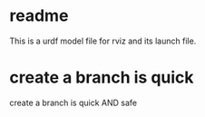 # readme

This is a urdf model file for rviz and its launch file.

# create a branch is quick

create a branch is quick AND safe